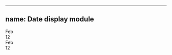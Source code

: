 
---
name: Date display module
---
<div class="ui-module ui-module-date">
  <div class="date__title">Feb</div>
  <div class="date__body">12</div>
</div>
<div class="ui-module ui-module-date ui-module-date--small">
  <div class="date__title">Feb</div>
  <div class="date__body">12</div>
</div>